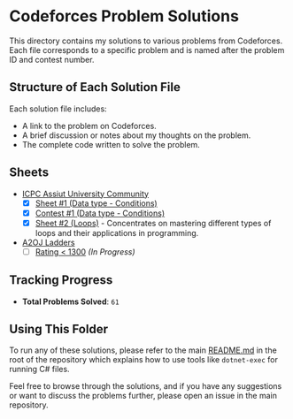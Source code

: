 # Codeforces Problem Solutions

This directory contains my solutions to various problems from Codeforces. Each file corresponds to a specific problem and is named after the problem ID and contest number.

## Structure of Each Solution File

Each solution file includes:
- A link to the problem on Codeforces.
- A brief discussion or notes about my thoughts on the problem.
- The complete code written to solve the problem.

## Sheets
- [ICPC Assiut University Community](./1.%20ICPC%20Assiut%20University%20Community/)
    - [x] [Sheet #1 (Data type - Conditions)](./1.%20ICPC%20Assiut%20University%20Community/Sheet%20%231%20(Data%20type%20-%20Conditions)/)
    - [x] [Contest #1 (Data type - Conditions)](./1.%20ICPC%20Assiut%20University%20Community/Contest%20%231/)
    - [x] [Sheet #2 (Loops)](./1.%20ICPC%20Assiut%20University%20Community/Sheet%20%232%20(Loops)/) - Concentrates on mastering different types of loops and their applications in programming.
- [A2OJ Ladders](./2.%20A2OJ%20Ladders/)
    - [ ] [Rating < 1300](2.%20A2OJ%20Ladders/1.%20Rating%20LT%201300/) *(In Progress)*

## Tracking Progress

- **Total Problems Solved**: `61` 

## Using This Folder

To run any of these solutions, please refer to the main [README.md](../README.md) in the root of the repository which explains how to use tools like `dotnet-exec` for running C# files.

Feel free to browse through the solutions, and if you have any suggestions or want to discuss the problems further, please open an issue in the main repository.

